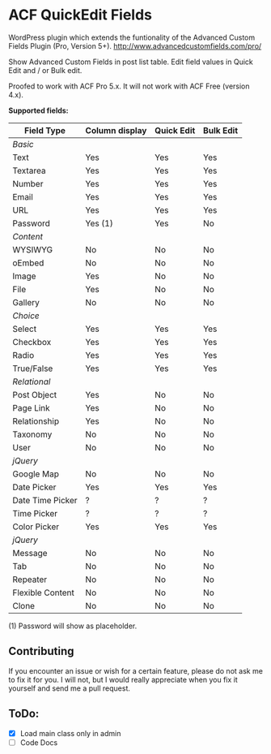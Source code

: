 ACF QuickEdit Fields
====================

WordPress plugin which extends the funtionality of the Advanced Custom Fields Plugin (Pro, Version 5+).
http://www.advancedcustomfields.com/pro/

Show Advanced Custom Fields in post list table.
Edit field values in Quick Edit and / or Bulk edit.

Proofed to work with ACF Pro 5.x.
It will not work with ACF Free (version 4.x).

**Supported fields:**

| Field Type       | Column display | Quick Edit  | Bulk Edit   |
|------------------|----------------|-------------|-------------|
| *Basic*          |                |             |             |
| Text             | Yes            | Yes         | Yes         |
| Textarea         | Yes            | Yes         | Yes         |
| Number           | Yes            | Yes         | Yes         |
| Email            | Yes            | Yes         | Yes         |
| URL              | Yes            | Yes         | Yes         |
| Password         | Yes (1)        | Yes         | No          |
| *Content*        |                |             |             |
| WYSIWYG          | No             | No          | No          |
| oEmbed           | No             | No          | No          |
| Image            | Yes            | No          | No          |
| File             | Yes            | No          | No          |
| Gallery          | No             | No          | No          |
| *Choice*         |                |             |             |
| Select           | Yes            | Yes         | Yes         |
| Checkbox         | Yes            | Yes         | Yes         |
| Radio            | Yes            | Yes         | Yes         |
| True/False       | Yes            | Yes         | Yes         |
| *Relational*     |                |             |             |
| Post Object      | Yes            | No          | No          |
| Page Link        | Yes            | No          | No          |
| Relationship     | Yes            | No          | No          |
| Taxonomy         | No             | No          | No          |
| User             | No             | No          | No          |
| *jQuery*         |                |             |             |
| Google Map       | No             | No          | No          |
| Date Picker      | Yes            | Yes         | Yes         |
| Date Time Picker | ?              | ?           | ?           |
| Time Picker      | ?              | ?           | ?           |
| Color Picker     | Yes            | Yes         | Yes         |
| *jQuery*         |                |             |             |
| Message          | No             | No          | No          |
| Tab              | No             | No          | No          |
| Repeater         | No             | No          | No          |
| Flexible Content | No             | No          | No          |
| Clone            | No             | No          | No          |

(1) Password will show as placeholder.

Contributing
------------
If you encounter an issue or wish for a certain feature, please do not ask me to 
fix it for you. I will not, but I would really appreciate when you fix it yourself 
and send me a pull request.



ToDo:
-----
 - [x] Load main class only in admin
 - [ ] Code Docs
